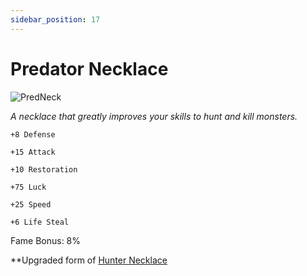 ```yaml
---
sidebar_position: 17
---
```


# Predator Necklace

![PredNeck](https://vwiki.valorserver.com/api/item/picture/predator%20necklace)

<i>A necklace that greatly improves your skills to hunt and kill monsters.</i>

    +8 Defense
    
    +15 Attack
    
    +10 Restoration
    
    +75 Luck
    
    +25 Speed
    
    +6 Life Steal
    
Fame Bonus: 8%

**Upgraded form of [Hunter Necklace](https://wiki-test.valorserver.com/docs/items/rings/fabled/hunter_necklace/)
